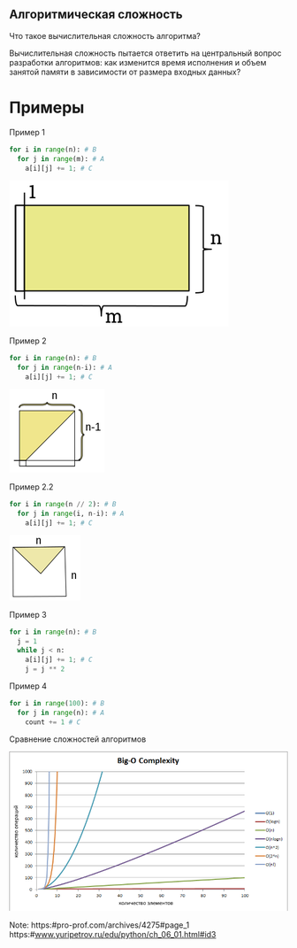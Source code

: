 ## Алгоритмическая сложность

Что такое вычислительная сложность алгоритма?


Вычислительная сложность пытается ответить на центральный вопрос разработки алгоритмов: как изменится время исполнения и объем занятой памяти в зависимости от размера входных данных?



# Примеры


Пример 1
```python
for i in range(n): # B
  for j in range(m): # A
    a[i][j] += 1; # С
```
![nm](./img/algorithm_O_nm.png)


Пример 2
```python
for i in range(n): # B
  for j in range(n-i): # A
    a[i][j] += 1; # С
```
![nn](./img/algorithm_O_nn2_3.png)


Пример 2.2
```python
for i in range(n // 2): # B
  for j in range(i, n-i): # A
    a[i][j] += 1; # С
```
![nn](./img/algorithm_O_nn2_2.png)


Пример 3
```python
for i in range(n): # B
  j = 1
  while j < n:
    a[i][j] += 1; # С
    j = j ** 2
```


Пример 4
```python
for i in range(100): # B
  for j in range(n): # A
    count += 1 # С
```




Сравнение сложностей алгоритмов

![img](./img/graph.png)

Note:
https:#pro-prof.com/archives/4275#page_1
https:#www.yuripetrov.ru/edu/python/ch_06_01.html#id3

